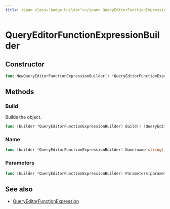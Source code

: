 ```yaml
---
title: <span class="badge builder"></span> QueryEditorFunctionExpressionBuilder
---
```

# <span class="badge builder"></span> QueryEditorFunctionExpressionBuilder

## Constructor

```go
func NewQueryEditorFunctionExpressionBuilder() *QueryEditorFunctionExpressionBuilder
```
## Methods

### <span class="badge object-method"></span> Build

Builds the object.

```go
func (builder *QueryEditorFunctionExpressionBuilder) Build() (QueryEditorFunctionExpression, error)
```

### <span class="badge object-method"></span> Name

```go
func (builder *QueryEditorFunctionExpressionBuilder) Name(name string) *QueryEditorFunctionExpressionBuilder
```

### <span class="badge object-method"></span> Parameters

```go
func (builder *QueryEditorFunctionExpressionBuilder) Parameters(parameters []cog.Builder[cloudwatch.QueryEditorFunctionParameterExpression]) *QueryEditorFunctionExpressionBuilder
```

## See also

 * <span class="badge object-type-struct"></span> [QueryEditorFunctionExpression](./object-QueryEditorFunctionExpression.md)

